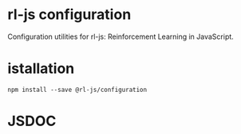 # rl-js configuration

Configuration utilities for rl-js: Reinforcement Learning in JavaScript.

# istallation

```
npm install --save @rl-js/configuration
```

# JSDOC

